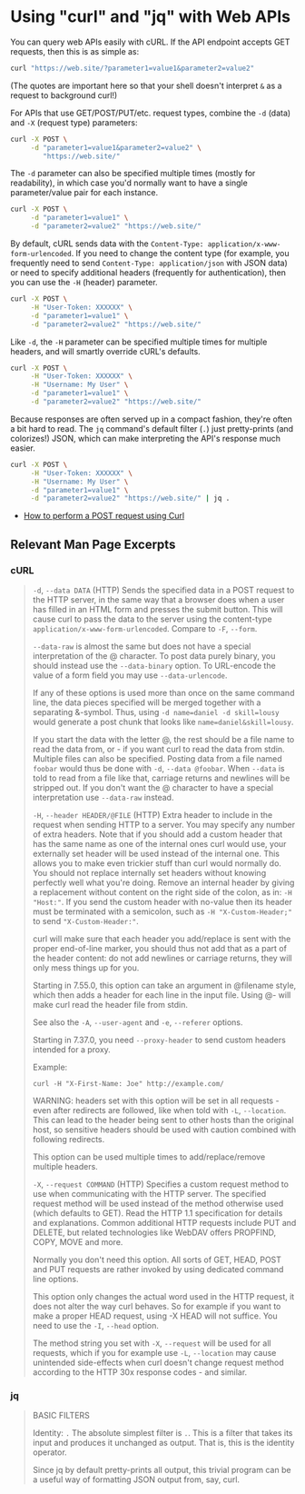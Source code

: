 # Using "curl" and "jq" with Web APIs

You can query web APIs easily with cURL. If the API endpoint accepts GET requests, then this is as simple as:

```bash
curl "https://web.site/?parameter1=value1&parameter2=value2"
```

(The quotes are important here so that your shell doesn't interpret `&` as a request to background curl!)

For APIs that use GET/POST/PUT/etc. request types, combine the `-d` (data) and `-X` (request type) parameters:

```bash
curl -X POST \
     -d "parameter1=value1&parameter2=value2" \
        "https://web.site/"
```

The `-d` parameter can also be specified multiple times (mostly for readability), in which case you'd normally want to have a single parameter/value pair for each instance.

```bash
curl -X POST \
     -d "parameter1=value1" \
     -d "parameter2=value2" "https://web.site/"
```

By default, cURL sends data with the `Content-Type: application/x-www-form-urlencoded`. If you need to change the content type (for example, you frequently need to send `Content-Type: application/json` with JSON data) or need to specify additional headers (frequently for authentication), then you can use the `-H` (header) parameter.

```bash
curl -X POST \
     -H "User-Token: XXXXXX" \
     -d "parameter1=value1" \
     -d "parameter2=value2" "https://web.site/"
```

Like `-d`, the `-H` parameter can be specified multiple times for multiple headers, and will smartly override cURL's defaults.

```bash
curl -X POST \
     -H "User-Token: XXXXXX" \
     -H "Username: My User" \
     -d "parameter1=value1" \
     -d "parameter2=value2" "https://web.site/"
```

Because responses are often served up in a compact fashion, they're often a bit hard to read. The `jq` command's default filter (`.`) just pretty-prints (and colorizes!) JSON, which can make interpreting the API's response much easier.

```bash
curl -X POST \
     -H "User-Token: XXXXXX" \
     -H "Username: My User" \
     -d "parameter1=value1" \
     -d "parameter2=value2" "https://web.site/" | jq .
```

* [How to perform a POST request using Curl](https://www.educative.io/edpresso/how-to-perform-a-post-request-using-curl)

## Relevant Man Page Excerpts

### cURL

> `-d`, `--data DATA`
> (HTTP)  Sends  the  specified  data in a POST request to the HTTP server, in the same way that a browser does when a user has filled in an HTML form and presses the submit button. This will cause curl to pass the data to the server using the content-type `application/x-www-form-urlencoded`. Compare to `-F`, `--form`.
> 
> `--data-raw` is almost the same but does not have a special interpretation of the @ character. To post data purely binary, you should instead use the `--data-binary` option. To URL-encode the value of a form field you may use `--data-urlencode`.
> 
> If  any  of  these  options  is used more than once on the same command line, the data pieces specified will be merged together with a separating &-symbol. Thus, using `-d name=daniel -d skill=lousy` would generate a post chunk that looks like `name=daniel&skill=lousy`.
> 
> If you start the data with the letter @, the rest should be a file name to read the data from, or - if you want curl to read the data from stdin. Multiple files  can  also be  specified.  Posting data from a file named `foobar` would thus be done with `-d`, `--data @foobar`. When `--data` is told to read from a file like that, carriage returns and newlines will be stripped out. If you don't want the @ character to have a special interpretation use `--data-raw` instead.
> 
> `-H`, `--header HEADER/@FILE`
> (HTTP)  Extra header to include in the request when sending HTTP to a server. You may specify any number of extra headers. Note that if you should add a custom header that has the same name as one of the internal ones curl would use, your externally set header will be used instead of the internal one. This allows you to  make  even  trickier stuff  than  curl  would normally do. You should not replace internally set headers without knowing perfectly well what you're doing. Remove an internal header by giving a replacement without content on the right side of the colon, as in: `-H "Host:"`. If you send the custom header with no-value then its header must be terminated with a  semicolon, such as `-H "X-Custom-Header;"` to send `"X-Custom-Header:"`.
> 
> curl  will  make sure that each header you add/replace is sent with the proper end-of-line marker, you should thus not add that as a part of the header content: do not add newlines or carriage returns, they will only mess things up for you.
> 
> Starting in 7.55.0, this option can take an argument in @filename style, which then adds a header for each line in the input file. Using @- will make curl read the  header file from stdin.
> 
> See also the `-A`, `--user-agent` and `-e`, `--referer` options.
> 
> Starting in 7.37.0, you need `--proxy-header` to send custom headers intended for a proxy.
> 
> Example:
> 
> `curl -H "X-First-Name: Joe" http://example.com/`
> 
> WARNING:  headers set with this option will be set in all requests - even after redirects are followed, like when told with `-L`, `--location`. This can lead to the header being sent to other hosts than the original host, so sensitive headers should be used with caution combined with following redirects.
> 
> This option can be used multiple times to add/replace/remove multiple headers.
> 
> `-X`, `--request COMMAND`
> (HTTP)  Specifies  a  custom request method to use when communicating with the HTTP server.  The specified request method will be used instead of the method otherwise used (which defaults to GET). Read the HTTP 1.1 specification for details and explanations. Common additional HTTP requests include PUT and  DELETE,  but  related  technologies like WebDAV offers PROPFIND, COPY, MOVE and more.
> 
> Normally you don't need this option. All sorts of GET, HEAD, POST and PUT requests are rather invoked by using dedicated command line options.
> 
> This  option only changes the actual word used in the HTTP request, it does not alter the way curl behaves. So for example if you want to make a proper HEAD request, using -X HEAD will not suffice. You need to use the `-I`, `--head` option.
> 
> The method string you set with `-X`, `--request` will be used for all requests, which if you for example use `-L`, `--location` may cause unintended side-effects when curl doesn't change request method according to the HTTP 30x response codes - and similar.

### jq

> BASIC FILTERS
> 
> Identity: `.`
> The absolute simplest filter is `.`. This is a filter that takes its input and produces it unchanged as output. That is, this is the identity operator.
> 
> Since jq by default pretty-prints all output, this trivial program can be a useful way of formatting JSON output from, say, curl.
